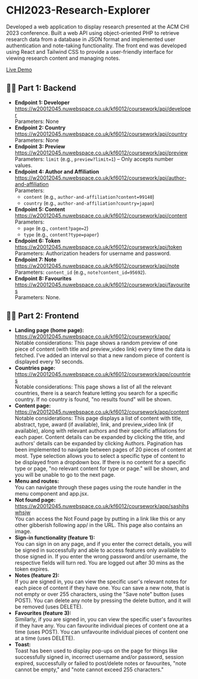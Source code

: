 <h1>CHI2023-Research-Explorer</h1>

<p>Developed a web application to display research presented at the ACM CHI 2023 conference. Built a web API using object-oriented PHP to retrieve research data from a database in JSON format and implemented user authentication and note-taking functionality. The front end was developed using React and Tailwind CSS to provide a user-friendly interface for viewing research content and managing notes.</p>

<a href="https://w20012045.nuwebspace.co.uk/kf6012/coursework/app/">Live Demo</a>

<h2>👨‍💻 Part 1: Backend</h2>

<ul>
  <li><b>Endpoint 1: Developer</b> <br/>
    <a href="https://w20012045.nuwebspace.co.uk/kf6012/coursework/api/developer">https://w20012045.nuwebspace.co.uk/kf6012/coursework/api/developer</a> <br/>
    Parameters: None
  </li>
  
  <li><b>Endpoint 2: Country</b> <br/>
    <a href="https://w20012045.nuwebspace.co.uk/kf6012/coursework/api/country">https://w20012045.nuwebspace.co.uk/kf6012/coursework/api/country</a> <br/>
    Parameters: None
  </li>

  <li><b>Endpoint 3: Preview</b> <br/>
    <a href="https://w20012045.nuwebspace.co.uk/kf6012/coursework/api/preview">https://w20012045.nuwebspace.co.uk/kf6012/coursework/api/preview</a> <br/>
    Parameters: <code>limit</code> (e.g., <code>preview?limit=1</code>) – Only accepts number values.
  </li>

  <li><b>Endpoint 4: Author and Affiliation</b> <br/>
    <a href="https://w20012045.nuwebspace.co.uk/kf6012/coursework/api/author-and-affiliation">https://w20012045.nuwebspace.co.uk/kf6012/coursework/api/author-and-affiliation</a> <br/>
    Parameters:
    <ul>
      <li><code>content</code> (e.g., <code>author-and-affiliation?content=99140</code>)</li>
      <li><code>country</code> (e.g., <code>author-and-affiliation?country=japan</code>)</li>
    </ul>
  </li>

  <li><b>Endpoint 5: Content</b> <br/>
    <a href="https://w20012045.nuwebspace.co.uk/kf6012/coursework/api/content">https://w20012045.nuwebspace.co.uk/kf6012/coursework/api/content</a> <br/>
    Parameters:
    <ul>
      <li><code>page</code> (e.g., <code>content?page=2</code>)</li>
      <li><code>type</code> (e.g., <code>content?type=paper</code>)</li>
    </ul>
  </li>

  <li><b>Endpoint 6: Token</b> <br/>
    <a href="https://w20012045.nuwebspace.co.uk/kf6012/coursework/api/token">https://w20012045.nuwebspace.co.uk/kf6012/coursework/api/token</a> <br/>
    Parameters: Authorization headers for username and password.
  </li>

  <li><b>Endpoint 7: Note</b> <br/>
    <a href="https://w20012045.nuwebspace.co.uk/kf6012/coursework/api/note">https://w20012045.nuwebspace.co.uk/kf6012/coursework/api/note</a> <br/>
    Parameters: <code>content_id</code> (e.g., <code>note?content_id=95692</code>).
  </li>

  <li><b>Endpoint 8: Favourites</b> <br/>
    <a href="https://w20012045.nuwebspace.co.uk/kf6012/coursework/api/favourites">https://w20012045.nuwebspace.co.uk/kf6012/coursework/api/favourites</a> <br/>
    Parameters: None.
  </li>
</ul>

<h2>👨‍💻 Part 2: Frontend</h2>

<ul>
  <li><b>Landing page (home page):</b> <br/>
    <a href="https://w20012045.nuwebspace.co.uk/kf6012/coursework/app/">https://w20012045.nuwebspace.co.uk/kf6012/coursework/app/</a> <br/>
    Notable considerations: This page shows a random preview of one piece of content (with title and preview_video link) every time the data is fetched. I've added an interval so that a new random piece of content is displayed every 10 seconds.
  </li>

  <li><b>Countries page:</b> <br/>
    <a href="https://w20012045.nuwebspace.co.uk/kf6012/coursework/app/countries">https://w20012045.nuwebspace.co.uk/kf6012/coursework/app/countries</a> <br/>
    Notable considerations: This page shows a list of all the relevant countries, there is a search feature letting you search for a specific country. If no country is found, "no results found" will be shown.
  </li>

  <li><b>Content page:</b> <br/>
    <a href="https://w20012045.nuwebspace.co.uk/kf6012/coursework/app/content">https://w20012045.nuwebspace.co.uk/kf6012/coursework/app/content</a> <br/>
    Notable considerations: This page displays a list of content with title, abstract, type, award (if available), link, and preview_video link (if available), along with relevant authors and their specific affiliations for each paper. Content details can be expanded by clicking the title, and authors' details can be expanded by clicking Authors. Pagination has been implemented to navigate between pages of 20 pieces of content at most. Type selection allows you to select a specific type of content to be displayed from a dropdown box. If there is no content for a specific type or page, "no relevant content for type or page." will be shown, and you will be unable to go to the next page.
  </li>

  <li><b>Menu and routes:</b> <br/>
    You can navigate through these pages using the route handler in the menu component and app.jsx.
  </li>

  <li><b>Not found page:</b> <br/>
    <a href="https://w20012045.nuwebspace.co.uk/kf6012/coursework/app/sashjhswhsjw">https://w20012045.nuwebspace.co.uk/kf6012/coursework/app/sashjhswhsjw</a> <br/>
    You can access the Not Found page by putting in a link like this or any other gibberish following app/ in the URL. This page also contains an image.
  </li>

  <li><b>Sign-in functionality (feature 1):</b> <br/>
    You can sign in on any page, and if you enter the correct details, you will be signed in successfully and able to access features only available to those signed in. If you enter the wrong password and/or username, the respective fields will turn red. You are logged out after 30 mins as the token expires.
  </li>

  <li><b>Notes (feature 2):</b> <br/>
    If you are signed in, you can view the specific user's relevant notes for each piece of content if they have one. You can save a new note, that is not empty or over 255 characters, using the "Save note" button (uses POST). You can delete any note by pressing the delete button, and it will be removed (uses DELETE).
  </li>

  <li><b>Favourites (feature 3):</b> <br/>
    Similarly, if you are signed in, you can view the specific user's favourites if they have any. You can favourite individual pieces of content one at a time (uses POST). You can unfavourite individual pieces of content one at a time (uses DELETE).
  </li>

  <li><b>Toast:</b> <br/>
    Toast has been used to display pop-ups on the page for things like successfully signed in, incorrect username and/or password, session expired, successfully or failed to post/delete notes or favourites, "note cannot be empty," and "note cannot exceed 255 characters."
  </li>
</ul>
